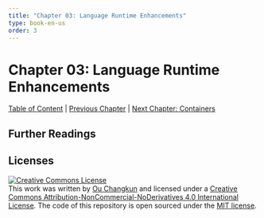 ```yaml
---
title: "Chapter 03: Language Runtime Enhancements"
type: book-en-us
order: 3
---
```


# Chapter 03: Language Runtime Enhancements

[Table of Content](./toc.md) | [Previous Chapter](./02-usability.md) | [Next Chapter: Containers](./04-containers.md)

## Further Readings

## Licenses

<a rel="license" href="http://creativecommons.org/licenses/by-nc-nd/4.0/"><img alt="Creative Commons License" style="border-width:0" src="https://i.creativecommons.org/l/by-nc-nd/4.0/88x31.png" /></a><br />This work was written by [Ou Changkun](https://changkun.de) and licensed under a <a rel="license" href="http://creativecommons.org/licenses/by-nc-nd/4.0/">Creative Commons Attribution-NonCommercial-NoDerivatives 4.0 International License</a>. The code of this repository is open sourced under the [MIT license](../../LICENSE).